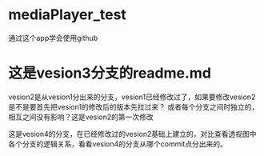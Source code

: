 # mediaPlayer_test
通过这个app学会使用github

这是vesion3分支的readme.md
=======


vesion2是从vesion1分出来的分支，vesion1已经修改过了，如果要修改vesion2是不是要首先把vesion1的修改后的版本先拉过来？
或者每个分支之间时独立的，相互之间没有影响？这是vesion2的第一次修改

这是vesion4的分支，在已经修改过的vesion2基础上建立的，对比查看透视图中各个分支的逻辑关系，看看vesion4的分支从哪个commit点分出来的。

